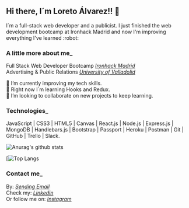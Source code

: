 ## Hi there, I´m Loreto Álvarez!! 👋 
<p>I´m a full-stack web developer and a publicist. I just finished the web development bootcamp at Ironhack Madrid and now I'm improving everything I've learned :robot: </p>

### A little more about me_
Full Stack Web Developer Bootcamp <i><a href="https://www.ironhack.com/es">Ironhack Madrid</a></i> </br>
Advertising & Public Relations <i><a href="https://www.uva.es/export/sites/uva/">University of Valladolid</a></i> <br />

:muscle: I’m currently improving my tech skills. </br>
🌱 Right now I´m learning Hooks and Redux. </br>
👯 I’m looking to collaborate on new projects to keep learning.

### Technologies_

JavaScript | CSS3 | HTML5 | Canvas | React.js | Node.js | Express.js | MongoDB | Handlebars.js | Bootstrap | Passport | Heroku | Postman | Git | GitHub | Trello | Slack.

![Anurag's github stats](https://github-readme-stats.vercel.app/api?username=loretoavoces&show_icons=true&theme=nightowl)

[![Top Langs](https://github-readme-stats.vercel.app/api/top-langs/?username=loretoavoces&layout=compact&theme=nightowl)


### Contact me_
By: <i><a href = "mailto: loretoavoces@gmail.com">Sending Email</a></i> <br />
Check my: <i><a href="https://www.linkedin.com/in/loreto-alvarez-voces/">Linkedin</a></i> </br>
Or follow me on: <i><a href="https://www.instagram.com/loretoavoces/">Instagram</a></i> 



<!--
**loretoavoces/loretoavoces** is a ✨ _special_ ✨ repository because its `README.md` (this file) appears on your GitHub profile.

Here are some ideas to get you started:

- 🔭 I’m currently working on ...
- 🌱 I’m currently learning ...
- 👯 I’m looking to collaborate on ...
- 🤔 I’m looking for help with ...
- 💬 Ask me about ...
- 📫 How to reach me: ...
- 😄 Pronouns: ...
- ⚡ Fun fact: ...
-->
